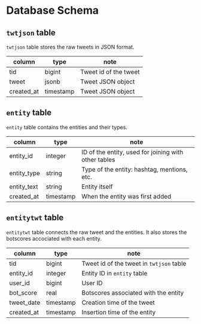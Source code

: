 # Database Schema

## `twtjson` table

`twtjson` table stores the raw tweets in JSON format.

| column | type | note |
|--------|------|------|
| tid | bigint | Tweet id of the tweet |
| tweet | jsonb | Tweet JSON object |
| created\_at | timestamp | Tweet JSON object |

## `entity` table

`entity` table contains the entities and their types.

| column | type | note |
|--------|------|------|
| entity\_id | integer | ID of the entity, used for joining with other tables |
| entity\_type | string | Type of the entity: hashtag, mentions, etc. |
| entity\_text | string | Entity itself|
| created\_at | timestamp | When the entity was first added |

## `entitytwt` table

`entitytwt` table connects the raw tweet and the entities.
It also stores the botscores accociated with each entity. 

| column | type | note |
|--------|------|------|
| tid | bigint | Tweet id of the tweet in `twtjson` table |
| entity\_id | integer | Entity ID in `entity` table |
| user\_id | bigint | User ID |
| bot\_score  | real | Botscores associated with the entity |
| tweet\_date | timestamp | Creation time of the tweet |
| created\_at | timestamp | Insertion time of the entity |

